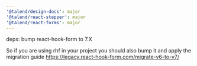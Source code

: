 ```yaml
---
'@talend/design-docs': major
'@talend/react-stepper': major
'@talend/react-forms': major
---
```


deps: bump react-hook-form to 7.X

So if you are using rhf in your project you should also bump it and apply the migration guide
https://legacy.react-hook-form.com/migrate-v6-to-v7/
